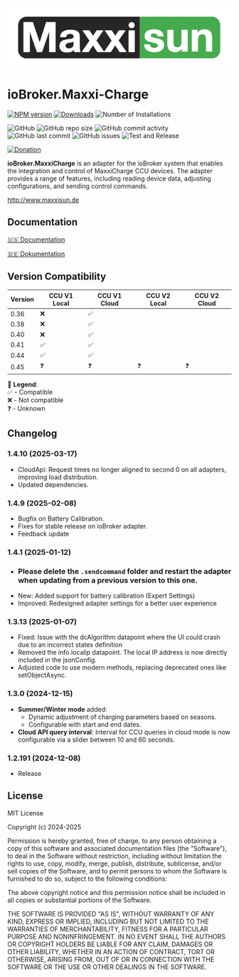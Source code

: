 ![Logo](admin/ms_logo_black_green.webp)

# ioBroker.Maxxi-Charge

[![NPM version](https://img.shields.io/npm/v/iobroker.maxxi-charge.svg)](https://www.npmjs.com/package/iobroker.maxxi-charge)
[![Downloads](https://img.shields.io/npm/dm/iobroker.maxxi-charge.svg)](https://www.npmjs.com/package/iobroker.maxxi-charge)
![Number of Installations](https://iobroker.live/badges/maxxi-charge-installed.svg)

![GitHub](https://img.shields.io/github/license/blabond/iobroker.maxxi-charge?style=flat-square)
![GitHub repo size](https://img.shields.io/github/repo-size/blabond/iobroker.maxxi-charge?logo=github&style=flat-square)
![GitHub commit activity](https://img.shields.io/github/commit-activity/m/blabond/iobroker.maxxi-charge?logo=github&style=flat-square)
![GitHub last commit](https://img.shields.io/github/last-commit/blabond/iobroker.maxxi-charge?logo=github&style=flat-square)
![GitHub issues](https://img.shields.io/github/issues/blabond/iobroker.maxxi-charge?logo=github&style=flat-square)
![Test and Release](https://github.com/blabond/ioBroker.maxxi-charge/actions/workflows/test-and-release.yml/badge.svg)

[![Donation](https://img.shields.io/badge/Paypal-Donate-blue?style=flat)](https://paypal.me/boehrs)

**ioBroker.MaxxiCharge** is an adapter for the ioBroker system that enables the integration and control of MaxxiCharge CCU devices. The adapter provides a range of features, including reading device data, adjusting configurations, and sending control commands.

http://www.maxxisun.de


## Documentation

[🇺🇸 Documentation](https://github.com/blabond/ioBroker.maxxi-charge/blob/main/docs/en/README.md)

[🇩🇪 Dokumentation](https://github.com/blabond/ioBroker.maxxi-charge/blob/main/docs/de/README.md)

## Version Compatibility

| Version | CCU V1 Local | CCU V1 Cloud | CCU V2 Local | CCU V2 Cloud |
|---------|--------------|--------------|--------------|--------------|
| 0.36    | ❌           | ✅           |              |              |
| 0.38    | ❌           | ✅           |              |              |
| 0.40    | ❌           | ✅           |              |              |
| 0.41    | ✅           | ✅           |              |              |
| 0.44    | ✅           | ✅           |              |              |
| 0.45    | ❓           | ❓           | ❓           | ❓           |

🔹 **Legend**:  
✅ - Compatible  
❌ - Not compatible  
❓ - Unknown

## Changelog

### 1.4.10 (2025-03-17)
- CloudApi: Request times no longer aligned to second 0 on all adapters, improving load distribution.
- Updated dependencies.

### 1.4.9 (2025-02-08)

- Bugfix on Battery Calibration.
- Fixes for stable release on ioBroker adapter.
- Feedback update

### 1.4.1 (2025-01-12)

- ### Please delete the `.sendcommand` folder and restart the adapter when updating from a previous version to this one.
- New: Added support for battery calibration (Expert Settings)
- Improved: Redesigned adapter settings for a better user experience

### 1.3.13 (2025-01-07)
- Fixed: Issue with the dcAlgorithm datapoint where the UI could crash due to an incorrect states definition
- Removed the info.localip datapoint. The local IP address is now directly included in the jsonConfig.
- Adjusted code to use modern methods, replacing deprecated ones like setObjectAsync.

### 1.3.0 (2024-12-15)
- **Summer/Winter mode** added:
  - Dynamic adjustment of charging parameters based on seasons.
  - Configurable with start and end dates.
- **Cloud API query interval**: Interval for CCU queries in cloud mode is now configurable via a slider between 10 and 60 seconds.

### 1.2.191 (2024-12-08)
- Release

## License
MIT License

Copyright (c) 2024-2025

Permission is hereby granted, free of charge, to any person obtaining a copy
of this software and associated documentation files (the "Software"), to deal
in the Software without restriction, including without limitation the rights
to use, copy, modify, merge, publish, distribute, sublicense, and/or sell
copies of the Software, and to permit persons to whom the Software is
furnished to do so, subject to the following conditions:

The above copyright notice and this permission notice shall be included in all
copies or substantial portions of the Software.

THE SOFTWARE IS PROVIDED "AS IS", WITHOUT WARRANTY OF ANY KIND, EXPRESS OR
IMPLIED, INCLUDING BUT NOT LIMITED TO THE WARRANTIES OF MERCHANTABILITY,
FITNESS FOR A PARTICULAR PURPOSE AND NONINFRINGEMENT. IN NO EVENT SHALL THE
AUTHORS OR COPYRIGHT HOLDERS BE LIABLE FOR ANY CLAIM, DAMAGES OR OTHER
LIABILITY, WHETHER IN AN ACTION OF CONTRACT, TORT OR OTHERWISE, ARISING FROM,
OUT OF OR IN CONNECTION WITH THE SOFTWARE OR THE USE OR OTHER DEALINGS IN THE
SOFTWARE.
